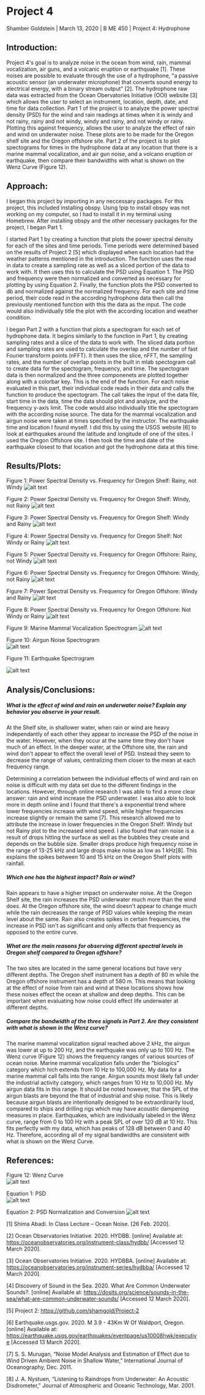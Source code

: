 # Project 4

Shamber Goldstein | March 13, 2020 | B ME 450 | Project 4: Hydrophone

## Introduction:

Project 4's goal is to analyze noise in the ocean from wind, rain, mammal vocalization, air guns, and a volcanic eruption or earthquake [1]. These noises are possible to evaluate through the use of a hydrophone, "a passive acoustic sensor (an underwater microphone) that converts sound energy to electrical energy, with a binary stream output" [2]. The hydrophone raw data was extracted from the Ocean Obervatories Initiative (OOI) website [3] which allows the user to select an instrument, location, depth, date, and time for data collection. Part 1 of the project is to analyze the power spectral density (PSD) for the wind and rain readings at times when it is windy and not rainy, rainy and not windy, windy and rainy, and not windy or rainy. Plotting this against frequency, allows the user to analyze the effect of rain and wind on underwater noise. These plots are to be made for the Oregon shelf site and the Oregon offshore site. Part 2 of the project is to plot spectograms for times in the hydrophone data at any location that there is a marine mammal vocalization, and air gun noise, and a volcano eruption or earthquake, then compare their bandwidths with what is shown on the Wenz Curve (Figure 12). 

## Approach:

I began this project by importing in any neccessary packages. For this project, this included installing obspy. Using !pip to install obspy was not working on my computer, so I had to install it in my terminal using Homebrew. After installing obspy and the other necessary packages for the project, I began Part 1. 

I started Part 1 by creating a function that plots the power spectral density for each of the sites and time periods. Time periods were determined based on the results of Project 2 [5] which displayed when each location had the weather patterns mentioned in the introduction. The function uses the read in data to create a sampling rate as well as a sliced portion of the data to work with. It then uses this to calculate the PSD using Equation 1. The PSD and frequency were then normalized and converted as necessary for plotting by using Equation 2. Finally, the function plots the PSD converted to db and normalized against the normalized frequency. For each site and time period, their code read in the according hydrophone data then call the previously mentioned function with this the data as the input. The code would also individually title the plot with the according location and weather condition.

I began Part 2 with a function that plots a spectogram for each set of hydrophone data. It begins similarly to the function in Part 1, by creating sampling rates and a slice of the data to work with. The sliced data portion and sampling rates are used to calculate the overlap and the number of fast Fourier transform points (nFFT). It then uses the slice, nFFT, the sampling rates, and the number of overlap points in the built in mlab spectogram call to create data for the spectogram, frequency, and time. The spectogram data is then normalized and the three componenets are plotted together along with a colorbar key. This is the end of the function. For each noise evaluated in this part, their individual code reads in their data and calls the function to produce the spectogram. The call takes the input of the data file, start time in the data, time the data should plot and analyze, and the frequency y-axis limit. The code would also individually title the spectogram with the according noise source. The data for the mammal vocalization and airgun noise were taken at times specified by the instructor. The earthquake time and location I found myself. I did this by using the USGS website [6] to look at earthquakes around the latitude and longitude of one of the sites. I used the Oregon Offshore site. I then took the time and date of the earthquake closest to that location and got the hydrophone data at this time. 

## Results/Plots:

Figure 1: Power Spectral Density vs. Frequency for Oregon Shelf: Rainy, not Windy
![alt text](https://github.com/shamgold/Project4/blob/master/Screen%20Shot%202020-03-13%20at%205.12.12%20PM.png "R, n W, Shelf")

Figure 2: Power Spectral Density vs. Frequency for Oregon Shelf: Windy, not Rainy
![alt text](https://github.com/shamgold/Project4/blob/master/Screen%20Shot%202020-03-13%20at%205.12.20%20PM.png "W, n R, Shelf")

Figure 3: Power Spectral Density vs. Frequency for Oregon Shelf: Windy and Rainy
![alt text](https://github.com/shamgold/Project4/blob/master/Screen%20Shot%202020-03-13%20at%205.12.30%20PM.png "W, R, Shelf")

Figure 4: Power Spectral Density vs. Frequency for Oregon Shelf: Not Windy or Rainy
![alt text](https://github.com/shamgold/Project4/blob/master/Screen%20Shot%202020-03-13%20at%205.12.39%20PM.png "n W, n R, Shelf")

Figure 5: Power Spectral Density vs. Frequency for Oregon Offshore: Rainy, not Windy
![alt text](https://github.com/shamgold/Project4/blob/master/Screen%20Shot%202020-03-13%20at%205.12.47%20PM.png "R, n W, Offshore")

Figure 6: Power Spectral Density vs. Frequency for Oregon Offshore: Windy, not Rainy
![alt text](https://github.com/shamgold/Project4/blob/master/Screen%20Shot%202020-03-13%20at%205.12.55%20PM.png "W, n R, Offshore")

Figure 7: Power Spectral Density vs. Frequency for Oregon Offshore: Windy and Rainy
![alt text](https://github.com/shamgold/Project4/blob/master/Screen%20Shot%202020-03-13%20at%205.13.04%20PM.png "W, R, Offshore")

Figure 8: Power Spectral Density vs. Frequency for Oregon Offshore: Not Windy or Rainy
![alt text](https://github.com/shamgold/Project4/blob/master/Screen%20Shot%202020-03-13%20at%205.13.13%20PM.png "n W, n R, Offshore")

Figure 9: Marine Mammal Vocalization Spectrogram
![alt text](https://github.com/shamgold/Project4/blob/master/Screen%20Shot%202020-03-13%20at%206.24.58%20PM.png "mammal vocalization")

Figure 10: Airgun Noise Spectrogram                                  
![alt text](https://github.com/shamgold/Project4/blob/master/Screen%20Shot%202020-03-13%20at%206.25.09%20PM.png "airgun noise")

Figure 11: Earthquake Spectrogram                                   

![alt text](https://github.com/shamgold/Project4/blob/master/Screen%20Shot%202020-03-13%20at%206.56.35%20PM.png "earthquake")

## Analysis/Conclusions:

##### What is the effect of wind and rain on underwater noise? Explain any behavior you observe in your result. 

At the Shelf site, in shallower water, when rain or wind are heavy independantly of each other they appear to increase the PSD of the noise in the water. However, when they occur at the same time they don't have much of an effect. In the deeper water, at the Offshore site, the rain and wind don't appear to effect the overall level of PSD. Instead they seem to decrease the range of values, centralizing them closer to the mean at each frequency range.

Determining a correlation between the individual effects of wind and rain on noise is difficult with my data set due to the different findings in the locations. However, through online research I was able to find a more clear answer: rain and wind increase the PSD underwater. I was also able to look more in depth online and I found that there's a exponential trend where lower frequencies increase with wind speed, while higher frequencies increase slightly or remain the same [7]. This research allowed me to attribute the increase in lower frequencies in the Oregon Shelf: Windy but not Rainy plot to the increased wind speed. I also found that rain noise is a result of drops hitting the surface as well as the bubbles they create and depends on the bubble size. Smaller drops produce high frequency noise in the range of 13-25 kHz and large drops make noise as low as 1 kHz[8]. This explains the spikes between 10 and 15 kHz on the Oregon Shelf plots with rainfall. 

##### Which one has the highest impact? Rain or wind?

Rain appears to have a higher impact on underwater noise. At the Oregon Shelf site, the rain increases the PSD underwater much more than the wind does. At the Oregon offshore site, the wind doesn't appear to change much while the rain decreases the range of PSD values while keeping the mean level about the same. Rain also creates spikes in certain frequencies, the increase in PSD isn't as significant and only affects that frequency as opposed to the entire curve.

##### What are the main reasons for observing different spectral levels in Oregon shelf compared to Oregon offshore? 

The two sites are located in the same general locations but have very different depths. The Oregon shelf instrument has a depth of 80 m while the Oregon offshore instrument has a depth of 580 m. This means that looking at the effect of noise from rain and wind at these locations shows how these noises effect the ocean at shallow and deep depths. This can be important when evaluating how noise could effect life underwater at different depths.

##### Compare the bandwidth of the three signals in Part 2. Are they consistent with what is shown in the Wenz curve?

The marine mammal vocalization signal reached above 2 kHz, the airgun was lower at up to 200 Hz, and the earthquake was only up to 100 Hz. The Wenz curve (Figure 12) shows the frequency ranges of various sources of ocean noise. Marine mammal vocalization falls under the "biologics" category which hich extends from 10 Hz to 100,000 Hz. My data for a marine mammal call falls into the range. Airgun sounds most likely fall under the industrial activity category, which ranges from 10 Hz to 10,000 Hz. My airgun data fits in this range. It should be noted however, that the SPL of the airgun blasts are beyond the that of industrial and ship noise. This is likely because airgun blasts are intentionally designed to be extraordinarily loud, compared to ships and drilling rigs which may have acoustic dampening measures in place. Earthquakes, which are individually labeled in the Wenz curve, range from 0 to 100 Hz with a peak SPL of over 120 dB at 10 Hz. This fits perfectly with my data, which has peaks of 128 dB between 0 and 40 Hz. Therefore, according all of my signal bandwidths are consistent with what is shown on the Wenz Curve.

## References:

Figure 12: Wenz Curve                                 
![alt text](https://github.com/shamgold/Project4/blob/master/Wentz-ambient-jm2013-600.png "Wenz Curve")

Equation 1: PSD                                   
![alt text](https://github.com/shamgold/Project4/blob/master/Screen%20Shot%202020-03-12%20at%203.16.14%20PM.png "PSD Equation")

Equation 2: PSD Normalization and Conversion
![alt text](https://github.com/shamgold/Project4/blob/master/Screen%20Shot%202020-03-12%20at%203.18.47%20PM.png "PSD Norm and Conv")

[1] Shima Abadi. In Class Lecture – Ocean Noise. [26 Feb. 2020].

[2] Ocean Observatories Initiative. 2020. HYDBB. [online] Available at: <https://oceanobservatories.org/instrument-class/hydbb/> [Accessed 12 March 2020].

[3] Ocean Observatories Initiative. 2020. HYDBBA. [online] Available at: <https://oceanobservatories.org/instrument-series/hydbba/> [Accessed 12 March 2020].

[4] Discovery of Sound in the Sea. 2020. What Are Common Underwater Sounds?. [online] Available at: <https://dosits.org/science/sounds-in-the-sea/what-are-common-underwater-sounds/> [Accessed 12 March 2020].

[5] Project 2: https://github.com/shamgold/Project-2

[6] Earthquake.usgs.gov. 2020. M 3.9 - 43Km W Of Waldport, Oregon. [online] Available at: <https://earthquake.usgs.gov/earthquakes/eventpage/us10008hwk/executive> [Accessed 13 March 2020].

[7] S. S. Murugan, “Noise Model Analysis and Estimation of Effect due to Wind Driven Ambient Noise in Shallow Water,” International Journal of Oceanography, Dec. 2011.

[8] J. A. Nystuen, “Listening to Raindrops from Underwater: An Acoustic Disdrometer,” Journal of Atmospheric and Oceanic Technology, Mar. 2001.
